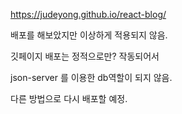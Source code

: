 https://judeyong.github.io/react-blog/

배포를 해보았지만 이상하게 적용되지 않음.

깃페이지 배포는 정적으로만? 작동되어서 

json-server 를 이용한 db역할이 되지 않음.

다른 방법으로 다시 배포할 예정.
